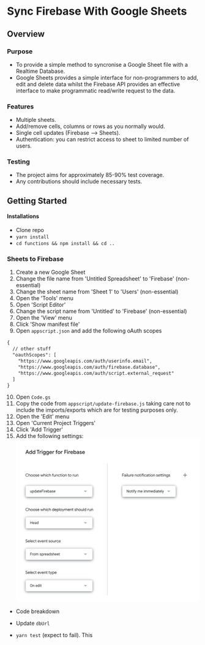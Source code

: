 # Sync Firebase With Google Sheets

## Overview

### Purpose

- To provide a simple method to syncronise a Google Sheet file with a Realtime Database.
- Google Sheets provides a simple interface for non-programmers to add, edit and delete data whilst the Firebase API provides an effective interface to make programmatic read/write request to the data.

### Features

- Multiple sheets.
- Add/remove cells, columns or rows as you normally would.
- Single cell updates (Firebase --> Sheets).
- Authentication: you can restrict access to sheet to limited number of users.

### Testing

- The project aims for approximately 85-90% test coverage.
- Any contributions should include necessary tests.

## Getting Started

#### Installations

- Clone repo
- `yarn install`
- `cd functions && npm install && cd ..`

### Sheets to Firebase

1. Create a new Google Sheet
2. Change the file name from 'Untitled Spreadsheet' to 'Firebase' (non-essential)
3. Change the sheet name from 'Sheet 1' to 'Users' (non-essential)
4. Open the 'Tools' menu
5. Open 'Script Editor'
6. Change the script name from 'Untitled' to 'Firebase' (non-essential)
7. Open the 'View' menu
8. Click 'Show manifest file'
9. Open `appscript.json` and add the following oAuth scopes

```jsonc
{
  // other stuff
  "oauthScopes": [
    "https://www.googleapis.com/auth/userinfo.email",
    "https://www.googleapis.com/auth/firebase.database",
    "https://www.googleapis.com/auth/script.external_request"
  ]
}
```

10. Open `Code.gs`
11. Copy the code from `appscript/update-firebase.js` taking care not to include the imports/exports which are for testing purposes only.
12. Open the 'Edit' menu
13. Open 'Current Project Triggers'
14. Click 'Add Trigger'
15. Add the following settings:
    ![add-trigger](docs/add-trigger.png)

- Code breakdown

- Update `dbUrl`

- `yarn test` (expect to fail). This
